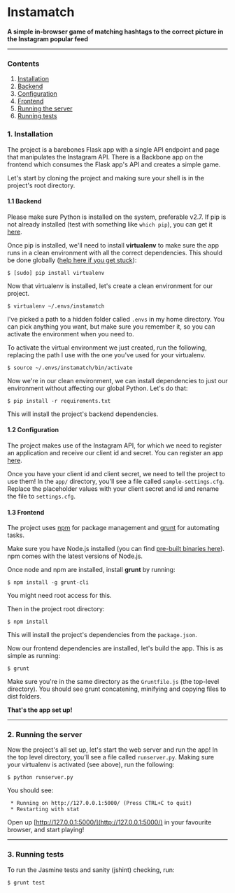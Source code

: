 # Instamatch
**A simple in-browser game of matching hashtags to the correct picture in the Instagram popular feed**

---

### Contents

1. [Installation](#1-installation)
  1. [Backend](#11-backend)
  2. [Configuration](#12-configuration)
  3. [Frontend](#13-frontend)
2. [Running the server](#2-running-the-server)
3. [Running tests](#3-running-tests)



### 1. Installation

The project is a barebones Flask app with a single API endpoint and page that manipulates the Instagram API. There is a Backbone app on the frontend which consumes the Flask app's API and creates a simple game.

Let's start by cloning the project and making sure your shell is in the project's root directory.

#### 1.1 Backend

Please make sure Python is installed on the system, preferable v2.7. If pip is not already installed (test with something like `which pip`), you can get it [here](https://pip.pypa.io/en/latest/installing.html).

Once pip is installed, we'll need to install **virtualenv** to make sure the app runs in a clean environment with all the correct dependencies. This should be done globally ([help here if you get stuck](https://virtualenv.pypa.io/en/latest/installation.html)):

	$ [sudo] pip install virtualenv

Now that virtualenv is installed, let's create a clean environment for our project.

	$ virtualenv ~/.envs/instamatch

I've picked a path to a hidden folder called `.envs` in my home directory. You can pick anything you want, but make sure you remember it, so you can activate the environment when you need to.

To activate the virtual environment we just created, run the following, replacing the path I use with the one you've used for your virtualenv.

	$ source ~/.envs/instamatch/bin/activate

Now we're in our clean environment, we can install dependencies to just our environment without affecting our global Python. Let's do that:

	$ pip install -r requirements.txt

This will install the project's backend dependencies.

#### 1.2 Configuration

The project makes use of the Instagram API, for which we need to register an application and receive our client id and secret. You can register an app [here](http://instagram.com/developer/register/).

Once you have your client id and client secret, we need to tell the project to use them! In the `app/` directory, you'll see a file called `sample-settings.cfg`. Replace the placeholder values with your client secret and id and rename the file to `settings.cfg`.

#### 1.3 Frontend

The project uses [npm](https://www.npmjs.com/) for package management and [grunt](http://gruntjs.com/) for automating tasks.

Make sure you have Node.js installed (you can find [pre-built binaries here](http://nodejs.org/download/)). npm comes with the latest versions of Node.js.

Once node and npm are installed, install **grunt** by running:

	$ npm install -g grunt-cli

You might need root access for this.

Then in the project root directory:

	$ npm install

This will install the project's dependencies from the `package.json`.

Now our frontend dependencies are installed, let's build the app. This is as simple as running:

	$ grunt

Make sure you're in the same directory as the `Gruntfile.js` (the top-level directory). You should see grunt concatening, minifying and copying files to dist folders.

**That's the app set up!**

---

### 2. Running the server

Now the project's all set up, let's start the web server and run the app! In the top level directory, you'll see a file called `runserver.py`. Making sure your virtualenv is activated (see above), run the following:

	$ python runserver.py

You should see:

	 * Running on http://127.0.0.1:5000/ (Press CTRL+C to quit)
	 * Restarting with stat

Open up [http://127.0.0.1:5000/](http://127.0.0.1:5000/) in your favourite browser, and start playing!

---

### 3. Running tests

To run the Jasmine tests and sanity (jshint) checking, run:

	$ grunt test

